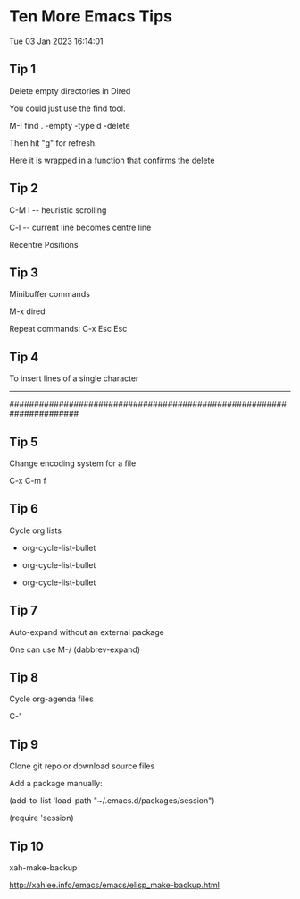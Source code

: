 # Ten More Emacs Tips
Tue 03 Jan 2023 16:14:01

## Tip 1

Delete empty directories in Dired 

You could just use the find tool. 

M-! find . -empty -type d -delete <RET> 

Then hit "g" for refresh. 

Here it is wrapped in a function that confirms the delete 
 

## Tip 2

C-M l -- heuristic scrolling 

C-l -- current line becomes centre line 

Recentre Positions 


## Tip 3

Minibuffer commands 

M-x dired 

Repeat commands: C-x Esc Esc 


## Tip 4

To insert lines of a single character 

********************************************************************** 

###################################################################### 
 

## Tip 5


Change encoding system for a file 

C-x C-m f 
 

## Tip 6


Cycle org lists 

+ org-cycle-list-bullet 

+ org-cycle-list-bullet 

+ org-cycle-list-bullet 

 
## Tip 7


Auto-expand without an external package 

One can use M-/ (dabbrev-expand) 
 

## Tip 8


Cycle org-agenda files 

C-' 
 

## Tip 9


Clone git repo or download source files 

Add a package manually: 

(add-to-list 'load-path "~/.emacs.d/packages/session") 

(require 'session) 
 

## Tip 10


xah-make-backup

http://xahlee.info/emacs/emacs/elisp_make-backup.html

